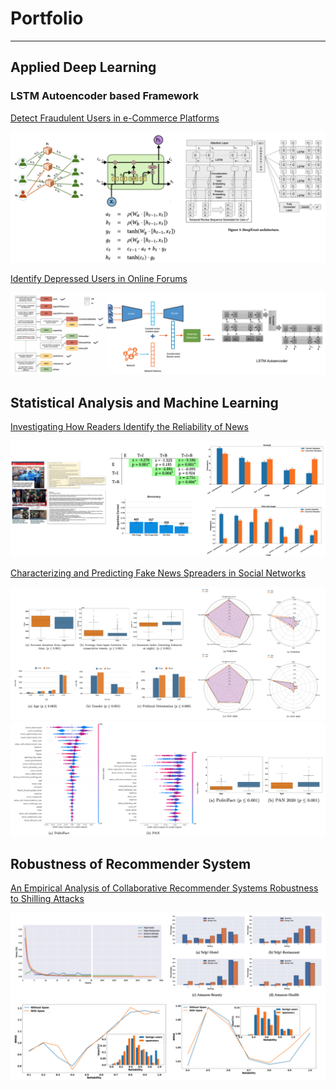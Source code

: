 # Portfolio
---
## Applied Deep Learning

### LSTM Autoencoder based Framework

[Detect Fraudulent Users in e-Commerce Platforms](/Paper/deeptrust.pdf)

<!-- [![View on GitHub](https://img.shields.io/badge/GitHub-View_on_GitHub-blue?logo=GitHub)](https://github.com/chriskhanhtran/CS224n-NLP-Solutions/tree/master/assignments/)

**Neural Machine Translation:** An NMT system which translates texts from Spanish to English using a Bidirectional LSTM encoder for the source sentence and a Unidirectional LSTM Decoder with multiplicative attention for the target sentence ([GitHub](https://github.com/chriskhanhtran/CS224n-NLP-Solutions/tree/master/assignments/)).

**Dependency Parsing:** A Neural Transition-Based Dependency Parsing system with one-layer MLP ([GitHub](https://github.com/chriskhanhtran/CS224n-NLP-Assignments/tree/master/assignments/a3)). -->

<center><img src="images/deeptrust_image.png?raw=true"/></center>

[Identify Depressed Users in Online Forums](https://scholar.google.com/citations?view_op=view_citation&hl=en&user=8lhmF9oAAAAJ&citation_for_view=8lhmF9oAAAAJ:qjMakFHDy7sC)

<!-- [![View on GitHub](https://img.shields.io/badge/GitHub-View_on_GitHub-blue?logo=GitHub)](https://github.com/chriskhanhtran/CS224n-NLP-Solutions/tree/master/assignments/)

**Neural Machine Translation:** An NMT system which translates texts from Spanish to English using a Bidirectional LSTM encoder for the source sentence and a Unidirectional LSTM Decoder with multiplicative attention for the target sentence ([GitHub](https://github.com/chriskhanhtran/CS224n-NLP-Solutions/tree/master/assignments/)).

**Dependency Parsing:** A Neural Transition-Based Dependency Parsing system with one-layer MLP ([GitHub](https://github.com/chriskhanhtran/CS224n-NLP-Assignments/tree/master/assignments/a3)). -->

<center><img src="images/depression_image.png?raw=true"/></center>

## Statistical Analysis and Machine Learning

[Investigating How Readers Identify the Reliability of News ](https://scholar.google.com/citations?view_op=view_citation&hl=en&user=8lhmF9oAAAAJ&citation_for_view=8lhmF9oAAAAJ:zYLM7Y9cAGgC)

<!-- [![View on GitHub](https://img.shields.io/badge/GitHub-View_on_GitHub-blue?logo=GitHub)](https://github.com/chriskhanhtran/CS224n-NLP-Solutions/tree/master/assignments/)

**Neural Machine Translation:** An NMT system which translates texts from Spanish to English using a Bidirectional LSTM encoder for the source sentence and a Unidirectional LSTM Decoder with multiplicative attention for the target sentence ([GitHub](https://github.com/chriskhanhtran/CS224n-NLP-Solutions/tree/master/assignments/)).

**Dependency Parsing:** A Neural Transition-Based Dependency Parsing system with one-layer MLP ([GitHub](https://github.com/chriskhanhtran/CS224n-NLP-Assignments/tree/master/assignments/a3)). -->

<center><img src="images/cscw_image.png?raw=true"/></center>

[Characterizing and Predicting Fake News Spreaders in Social Networks](https://scholar.google.com/citations?view_op=view_citation&hl=en&user=8lhmF9oAAAAJ&citation_for_view=8lhmF9oAAAAJ:eQOLeE2rZwMC)

<!-- [![View on GitHub](https://img.shields.io/badge/GitHub-View_on_GitHub-blue?logo=GitHub)](https://github.com/chriskhanhtran/CS224n-NLP-Solutions/tree/master/assignments/)

**Neural Machine Translation:** An NMT system which translates texts from Spanish to English using a Bidirectional LSTM encoder for the source sentence and a Unidirectional LSTM Decoder with multiplicative attention for the target sentence ([GitHub](https://github.com/chriskhanhtran/CS224n-NLP-Solutions/tree/master/assignments/)).

**Dependency Parsing:** A Neural Transition-Based Dependency Parsing system with one-layer MLP ([GitHub](https://github.com/chriskhanhtran/CS224n-NLP-Assignments/tree/master/assignments/a3)). -->

<center><img src="images/fake_news_spreader_1.png?raw=true"/></center>
<center><img src="images/fake_news_spreader_2.png?raw=true"/></center>

## Robustness of Recommender System

[An Empirical Analysis of Collaborative Recommender Systems Robustness to Shilling Attacks](https://scholar.google.com/citations?view_op=view_citation&hl=en&user=8lhmF9oAAAAJ&citation_for_view=8lhmF9oAAAAJ:YsMSGLbcyi4C)

<!-- [![View on GitHub](https://img.shields.io/badge/GitHub-View_on_GitHub-blue?logo=GitHub)](https://github.com/chriskhanhtran/CS224n-NLP-Solutions/tree/master/assignments/)

**Neural Machine Translation:** An NMT system which translates texts from Spanish to English using a Bidirectional LSTM encoder for the source sentence and a Unidirectional LSTM Decoder with multiplicative attention for the target sentence ([GitHub](https://github.com/chriskhanhtran/CS224n-NLP-Solutions/tree/master/assignments/)).

**Dependency Parsing:** A Neural Transition-Based Dependency Parsing system with one-layer MLP ([GitHub](https://github.com/chriskhanhtran/CS224n-NLP-Assignments/tree/master/assignments/a3)). -->

<center><img src="images/shilling_attack_image.png?raw=true"/></center>
